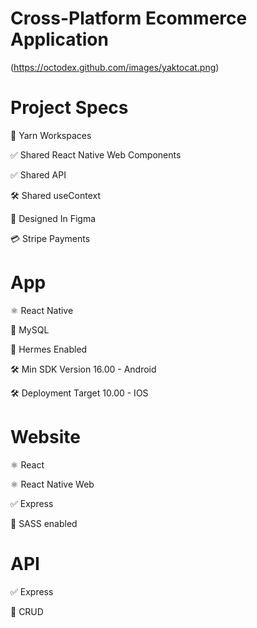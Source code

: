# Cross-Platform Ecommerce Application

(https://octodex.github.com/images/yaktocat.png)

# Project Specs

🧶 Yarn Workspaces

✅ Shared React Native Web Components

✅ Shared API

🛠️ Shared useContext

🎨 Designed In Figma

💳 Stripe Payments


# App

⚛️ React Native

🐬 MySQL

🚀 Hermes Enabled

🛠️ Min SDK Version 16.00 - Android

🛠️ Deployment Target 10.00 - IOS


# Website

⚛️ React

⚛️ React Native Web

✅ Express

🎨 SASS enabled

# API

✅ Express

📝 CRUD
